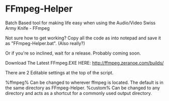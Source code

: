 # FFmpeg-Helper
Batch Based tool for making life easy when using the Audio/Video Swiss Army Knife - FFmpeg

Not sure how to get working? Copy all the code as into notepad and save it as "FFmpeg-Helper.bat". (Also really?)

Or if you're so inclined, wait for a release. Probably coming soon.

Download The Latest FFmpeg.EXE HERE:
http://ffmpeg.zeranoe.com/builds/

There are 2 Editable settings at the top of the script.


%ffmpeg% Can be changed to wherever ffmpeg is located. The default is in the same directory as FFmpeg-Helper.
%custom% Can be changed to any directory and acts as a shortcut for a commonly used output directory.
